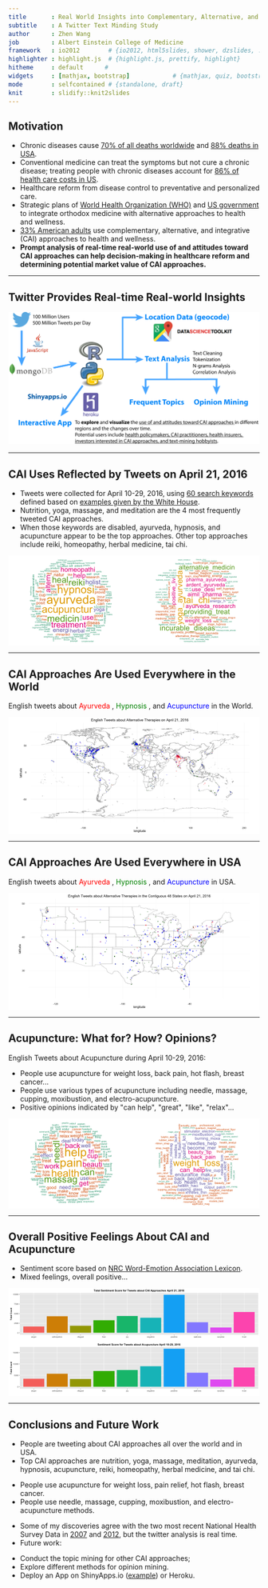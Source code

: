 ```yaml
---
title       : Real World Insights into Complementary, Alternative, and Integrative Health Approaches
subtitle    : A Twitter Text Minding Study
author      : Zhen Wang
job         : Albert Einstein College of Medicine
framework   : io2012        # {io2012, html5slides, shower, dzslides, ...}
highlighter : highlight.js  # {highlight.js, prettify, highlight}
hitheme     : default      # 
widgets     : [mathjax, bootstrap]            # {mathjax, quiz, bootstrap}
mode        : selfcontained # {standalone, draft}
knit        : slidify::knit2slides
---
```




## Motivation

* Chronic diseases cause [70% of all deaths worldwide](http://www.who.int/ncds/introduction/en/) and [88% deaths in USA](http://www.who.int/nmh/countries/usa_en.pdf?ua=1). 
* Conventional medicine can treat the symptoms but not cure a chronic disease; treating people with chronic diseases account for [86% of health care costs in US](http://www.cdc.gov/chronicdisease/overview/).
* Healthcare reform from disease control to preventative and personalized care.
* Strategic plans of [World Health Organization (WHO)](http://www.who.int/medicines/publications/traditional/trm_strategy14_23/en/) and [US government](https://nccih.nih.gov/about/ataglance) to integrate orthodox medicine with alternative approaches to health and wellness. 
* [33% American adults](https://nccih.nih.gov/research/statistics/NHIS/2012/key-findings) use complementary, alternative, and integrative (CAI) approaches to health and wellness. 
* **Prompt analysis of real-time real-world use of and attitudes toward CAI approaches can help decision-making in healthcare reform and determining potential market value of CAI approaches.** 

--- 

## Twitter Provides Real-time Real-world Insights
    
![flowchart](FlowChart.png)

---

## CAI Uses Reflected by Tweets on April 21, 2016

* Tweets were collected for April 10-29, 2016, using [60 search keywords](https://github.com/zweinstein/D_I/blob/gh-pages/keywords.txt) defined based on [examples given by the White House](http://www.whccamp.hhs.gov/fr2.html).
* Nutrition, yoga, massage, and meditation are the 4 most frequently tweeted CAI approaches. 
* When those keywords are disabled, ayurveda, hypnosis, and acupuncture appear to be the top approaches. Other top approaches include reiki, homeopathy, herbal medicine, tai chi.

<img src="assets/fig/unnamed-chunk-2-1.png" title="plot of chunk unnamed-chunk-2" alt="plot of chunk unnamed-chunk-2" style="display: block; margin: auto;" />

---

## CAI Approaches Are Used Everywhere in the World

English tweets about <span style="color:red"> Ayurveda </span>,
<span style="color:green"> Hypnosis </span>, and 
<span style="color:blue"> Acupuncture </span> in the World.

<img src="assets/fig/unnamed-chunk-3-1.png" title="plot of chunk unnamed-chunk-3" alt="plot of chunk unnamed-chunk-3" style="display: block; margin: auto;" />

---

## CAI Approaches Are Used Everywhere in USA

English tweets about <span style="color:red"> Ayurveda </span>,
<span style="color:green"> Hypnosis </span>, and 
<span style="color:blue"> Acupuncture </span> in USA.

<img src="assets/fig/unnamed-chunk-4-1.png" title="plot of chunk unnamed-chunk-4" alt="plot of chunk unnamed-chunk-4" style="display: block; margin: auto;" />

---

## Acupuncture: What for? How? Opinions?

English Tweets about Acupuncture during April 10-29, 2016:
* People use acupuncture for weight loss, back pain, hot flash, breast cancer...
* People use various types of acupuncture including needle, massage, cupping, moxibustion, and electro-acupuncture.
* Positive opinions indicated by "can help", "great", "like", "relax"...

<img src="assets/fig/unnamed-chunk-5-1.png" title="plot of chunk unnamed-chunk-5" alt="plot of chunk unnamed-chunk-5" style="display: block; margin: auto;" />

---

## Overall Positive Feelings About CAI and Acupuncture

* Sentiment score based on [NRC Word-Emotion Association Lexicon](http://saifmohammad.com/WebPages/NRC-Emotion-Lexicon.htm). 
* Mixed feelings, overall positive... 

<img src="assets/fig/unnamed-chunk-6-1.png" title="plot of chunk unnamed-chunk-6" alt="plot of chunk unnamed-chunk-6" style="display: block; margin: auto;" /><img src="assets/fig/unnamed-chunk-6-2.png" title="plot of chunk unnamed-chunk-6" alt="plot of chunk unnamed-chunk-6" style="display: block; margin: auto;" />

---

## Conclusions and Future Work
* People are tweeting about CAI approaches all over the world and in USA.
* Top CAI approaches are nutrition, yoga, massage, meditation, ayurveda, hypnosis, acupuncture, reiki, homeopathy, herbal medicine, and tai chi.
 - People use acupuncture for weight loss, pain relief, hot flash, breast cancer.
 - People use needle, massage, cupping, moxibustion, and electro-acupuncture methods.
* Some of my discoveries agree with the two most recent National Health Survey Data in [2007](https://nccih.nih.gov/research/statistics/2007/camsurvey_fs1.htm#health) and [2012](https://nccih.nih.gov/research/statistics/NHIS/2012/key-findings), but the twitter analysis is real time.
* Future work:
 - Conduct the topic mining for other CAI approaches;
 - Explore different methods for opinion mining.
 - Deploy an App on ShinyApps.io ([example](https://zw-einstein.shinyapps.io/WordPrediction_v1/)) or Heroku.
